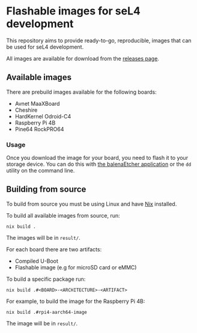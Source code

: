 # Flashable images for seL4 development

This repository aims to provide ready-to-go, reproducible, images
that can be used for seL4 development.

All images are available for download from the
[releases page](https://github.com/au-ts/board_images_for_sel4/releases/latest).

## Available images

There are prebuild images available for the following boards:

* Avnet MaaXBoard
* Cheshire
* HardKernel Odroid-C4
* Raspberry Pi 4B
* Pine64 RockPRO64

### Usage

Once you download the image for your board, you need to flash it to your storage device.
You can do this with [the balenaEtcher application](https://etcher.balena.io/) or the `dd` utility
on the command line.

## Building from source

To build from source you must be using Linux and have [Nix](https://nixos.org/download/)
installed.

To build all available images from source, run:
```
nix build .
```

The images will be in `result/`.

For each board there are two artifacts:
* Compiled U-Boot
* Flashable image (e.g for microSD card or eMMC)

To build a specific package run:
```
nix build .#<BOARD>-<ARCHITECTURE>-<ARTIFACT>
```

For example, to build the image for the Raspberry Pi 4B:
```
nix build .#rpi4-aarch64-image
```

The image will be in `result/`.

